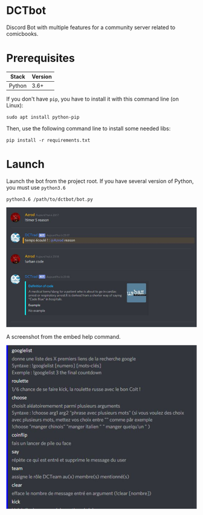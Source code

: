 # DCTbot
Discord Bot with multiple features for a community server related to comicbooks.

# Prerequisites

| Stack        | Version  |
|--------------|----------|
| Python       | 3.6+     |

If you don't have `pip`, you have to install it with this command line (on Linux):
```
sudo apt install python-pip
```

Then, use the following command line to install some needed libs:
```
pip install -r requirements.txt
```

# Launch
Launch the bot from the project root. If you have several version of Python, you must use `python3.6`
```
python3.6 /path/to/dctbot/bot.py
```

![example](https://raw.githubusercontent.com/Azrood/DCTbot/master/pictures/example.JPG)

A screenshot from the embed help command.

![example2](https://raw.githubusercontent.com/Azrood/DCTbot/master/pictures/example%202.JPG)
